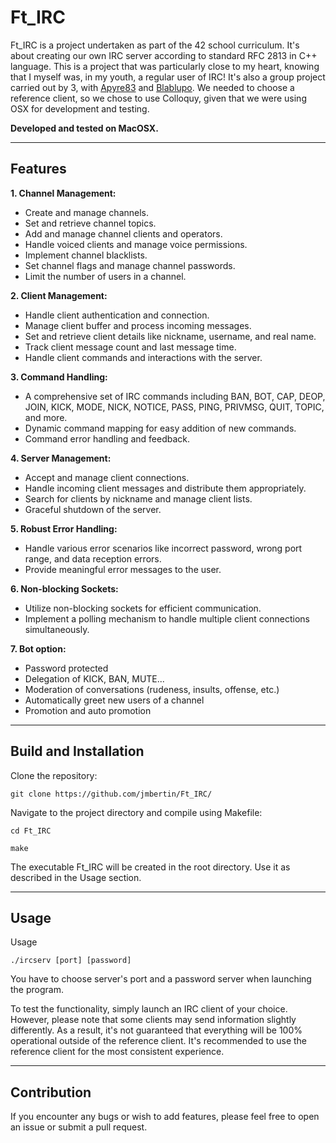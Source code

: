 # Ft_IRC
Ft_IRC is a project undertaken as part of the 42 school curriculum. It's about creating our own IRC server according to standard RFC 2813 in C++ language.
This is a project that was particularly close to my heart, knowing that I myself was, in my youth, a regular user of IRC!
It's also a group project carried out by 3, with [Apyre83](https://github.com/Apyre83) and [Blablupo](https://github.com/blablupo).
We needed to choose a reference client, so we chose to use Colloquy, given that we were using OSX for development and testing.

**Developed and tested on MacOSX.**

----

## Features
**1. Channel Management:**
- Create and manage channels.
- Set and retrieve channel topics.
- Add and manage channel clients and operators.
- Handle voiced clients and manage voice permissions.
- Implement channel blacklists.
- Set channel flags and manage channel passwords.
- Limit the number of users in a channel.

**2. Client Management:**
- Handle client authentication and connection.
- Manage client buffer and process incoming messages.
- Set and retrieve client details like nickname, username, and real name.
- Track client message count and last message time.
- Handle client commands and interactions with the server.

**3. Command Handling:**
- A comprehensive set of IRC commands including BAN, BOT, CAP, DEOP, JOIN, KICK, MODE, NICK, NOTICE, PASS, PING, PRIVMSG, QUIT, TOPIC, and more.
- Dynamic command mapping for easy addition of new commands.
- Command error handling and feedback.

**4. Server Management:**
- Accept and manage client connections.
- Handle incoming client messages and distribute them appropriately.
- Search for clients by nickname and manage client lists.
- Graceful shutdown of the server.

**5. Robust Error Handling:**
- Handle various error scenarios like incorrect password, wrong port range, and data reception errors.
- Provide meaningful error messages to the user.

**6. Non-blocking Sockets:**
- Utilize non-blocking sockets for efficient communication.
- Implement a polling mechanism to handle multiple client connections simultaneously.

**7. Bot option:**
- Password protected
- Delegation of KICK, BAN, MUTE...
- Moderation of conversations (rudeness, insults, offense, etc.)
- Automatically greet new users of a channel
- Promotion and auto promotion

----

## Build and Installation

Clone the repository:

``git clone https://github.com/jmbertin/Ft_IRC/``

Navigate to the project directory and compile using Makefile:

``cd Ft_IRC``

``make``

The executable Ft_IRC will be created in the root directory. Use it as described in the Usage section.

----

## Usage

Usage

``./ircserv [port] [password]``

You have to choose server's port and a password server when launching the program.

To test the functionality, simply launch an IRC client of your choice. However, please note that some clients may send information slightly differently. As a result, it's not guaranteed that everything will be 100% operational outside of the reference client. It's recommended to use the reference client for the most consistent experience.

----

## Contribution
If you encounter any bugs or wish to add features, please feel free to open an issue or submit a pull request.
